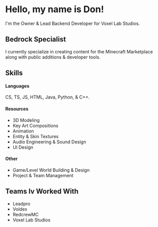 # Hello, my name is Don!

I'm the Owner & Lead Backend Developer for Voxel Lab Studios.

## Bedrock Specialist

I currently specialize in creating content for the Minecraft Marketplace along with public additions & developer tools.

## Skills
#### Languages

CS, TS, JS, HTML, Java, Python, & C++.

#### Resources
- 3D Modeling
- Key Art Compositions
- Animation
- Entity & Skin Textures
- Audio Engineering & Sound Design
- UI Design 
#### Other
- Game/Level World Building & Design
- Project & Team Management
## Teams Iv Worked With
- Leadpro
- Voldex
- RedcrewMC
- Voxel Lab Studios

